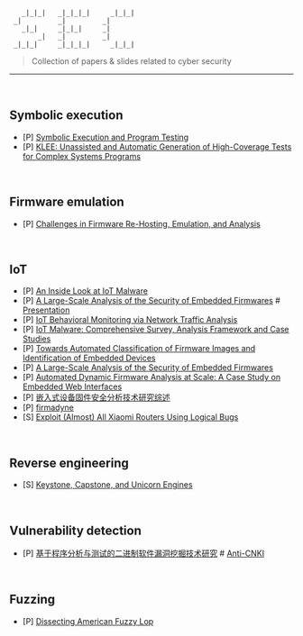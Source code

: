 ```
   _|_|_|   _|_|_|_|     _|_|_|  
 _|         _|         _|        
   _|_|     _|_|_|     _|        
       _|   _|         _|        
 _|_|_|     _|_|_|_|     _|_|_|
```
> Collection of papers & slides related to cyber security
<hr>

<br>

## Symbolic execution
- [P] [Symbolic Execution and Program Testing](https://courses.grainger.illinois.edu/cs477/sp2011/king76symbolicexecution.pdf)
- [P] [KLEE: Unassisted and Automatic Generation of High-Coverage Tests for Complex Systems Programs](https://www.usenix.org/legacy/event/osdi08/tech/full_papers/cadar/cadar.pdf)

<br>

## Firmware emulation
- [P] [Challenges in Firmware Re-Hosting, Emulation, and Analysis](https://dl.acm.org/doi/pdf/10.1145/3423167)

<br>

## IoT
- [P] [An Inside Look at IoT Malware](http://tca.iscas.ac.cn/userfiles/file/An%20inside%20look%20at%20IoT%20malware(1).pdf)
- [P] [A Large-Scale Analysis of the Security of Embedded Firmwares](https://www.usenix.org/system/files/conference/usenixsecurity14/sec14-paper-costin.pdf) # [Presentation](https://www.usenix.org/conference/usenixsecurity14/technical-sessions/presentation/costin)
- [P] [IoT Behavioral Monitoring via Network Traffic Analysis](https://arxiv.org/pdf/2001.10632.pdf)
- [P] [IoT Malware: Comprehensive Survey, Analysis Framework and Case Studies](http://www.firmware.re/malw/bh18us_costin.pdf)
- [P] [Towards Automated Classification of Firmware Images and Identification of Embedded Devices](http://s3.eurecom.fr/docs/ifip17_costin.pdf)
- [P] [A Large-Scale Analysis of the Security of Embedded Firmwares](http://www.s3.eurecom.fr/docs/usenixsec14_costin.pdf)
- [P] [Automated Dynamic Firmware Analysis at Scale: A Case Study on Embedded Web Interfaces](http://s3.eurecom.fr/docs/asiaccs16_costin.pdf)
- [P] [嵌入式设备固件安全分析技术研究综述](http://cjc.ict.ac.cn/online/bfpub/yyc-2020818141436.pdf)
- [P] [firmadyne](https://github.com/firmadyne/firmadyne/blob/master/paper/paper.pdf)
- [S] [Exploit (Almost) All Xiaomi Routers Using Logical Bugs](https://hitcon.org/2020/slides/Exploit%20(Almost)%20All%20Xiaomi%20Routers%20Using%20Logical%20Bugs.pdf)

<br>

## Reverse engineering
- [S] [Keystone, Capstone, and Unicorn Engines](https://wiki.jaxhax.org/images/8/84/Keystone_Capstone_Unicorn_Engines_Python.pdf)

<br>

## Vulnerability detection
- [P] [基于程序分析与测试的二进制软件漏洞挖掘技术研究](http://gb.oversea.cnki.net/KCMS/detail/detail.aspx?filename=1018996862.nh&dbcode=CDFD&dbname=CDFDREF) # [Anti-CNKI](https://github.com/IZAY01/DiskHub/blob/main/papers/%E5%9F%BA%E4%BA%8E%E7%A8%8B%E5%BA%8F%E5%88%86%E6%9E%90%E4%B8%8E%E6%B5%8B%E8%AF%95%E7%9A%84%E4%BA%8C%E8%BF%9B%E5%88%B6%E8%BD%AF%E4%BB%B6%E6%BC%8F%E6%B4%9E%E6%8C%96%E6%8E%98%E6%8A%80%E6%9C%AF%E7%A0%94%E7%A9%B6_%E8%8B%8F%E4%BA%91%E9%A3%9E.pdf)

<br>

## Fuzzing
- [P] [Dissecting American Fuzzy Lop](https://www.s3.eurecom.fr/docs/fuzzing22_fioraldi_report.pdf)
